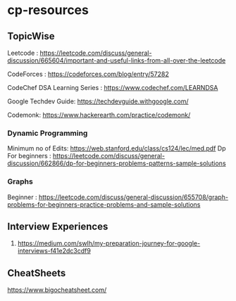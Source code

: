 # cp-resources

## TopicWise
 Leetcode : https://leetcode.com/discuss/general-discussion/665604/important-and-useful-links-from-all-over-the-leetcode
 
 CodeForces : https://codeforces.com/blog/entry/57282
 
 CodeChef DSA Learning Series : https://www.codechef.com/LEARNDSA
 
 Google Techdev Guide: https://techdevguide.withgoogle.com/
 
 Codemonk: https://www.hackerearth.com/practice/codemonk/

### Dynamic Programming
Minimum no of Edits: https://web.stanford.edu/class/cs124/lec/med.pdf
Dp For beginners : https://leetcode.com/discuss/general-discussion/662866/dp-for-beginners-problems-patterns-sample-solutions

### Graphs
Beginner : https://leetcode.com/discuss/general-discussion/655708/graph-problems-for-beginners-practice-problems-and-sample-solutions

## Interview Experiences
 1. https://medium.com/swlh/my-preparation-journey-for-google-interviews-f41e2dc3cdf9
 
## CheatSheets
 https://www.bigocheatsheet.com/
  
